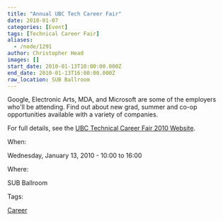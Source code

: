 ```yaml
---
title: "Annual UBC Tech Career Fair"
date: 2010-01-07
categories: [Event]
tags: [Technical Career Fair]
aliases:
  - /node/1291
author: Christopher Head
images: []
start_date: 2010-01-13T10:00:00.000Z
end_date: 2010-01-13T16:00:00.000Z
raw_location: SUB Ballroom
---
```


Google, Electronic Arts, MDA, and Microsoft are some of the employers who'll be attending. Find out about new grad, summer and co-op opportunities available with a variety of companies.

For full details, see the [UBC Technical Career Fair 2010 Website](http://cf10.thecube.ca/).

When: 

Wednesday, January 13, 2010 - 10:00 to 16:00

Where: 

SUB Ballroom

Tags: 

[Career](/career)
